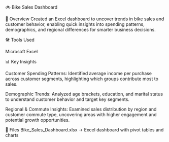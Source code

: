 🚲 Bike Sales Dashboard

📌 Overview
Created an Excel dashboard to uncover trends in bike sales and customer behavior, enabling quick insights into spending patterns, demographics, and regional differences for smarter business decisions.

🛠 Tools Used

Microsoft Excel

📊 Key Insights

Customer Spending Patterns: Identified average income per purchase across customer segments, highlighting which groups contribute most to sales.

Demographic Trends: Analyzed age brackets, education, and marital status to understand customer behavior and target key segments.

Regional & Commute Insights: Examined sales distribution by region and customer commute type, uncovering areas with higher engagement and potential growth opportunities.

🚀 Files
Bike_Sales_Dashboard.xlsx → Excel dashboard with pivot tables and charts


